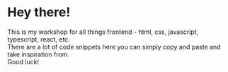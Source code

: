 # Hey there!
This is my workshop for all things frontend - html, css, javascript, typescript, react, etc. <br>
There are a lot of code snippets here you can simply copy and paste and take inspiration from. <br>
Good luck!
